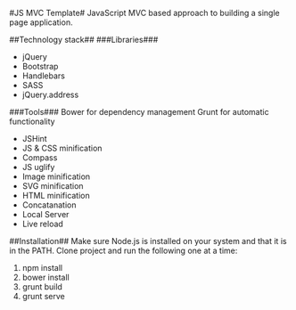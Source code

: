 #JS MVC Template#
JavaScript MVC based approach to building a single page application.

##Technology stack##
###Libraries###
- jQuery
- Bootstrap
- Handlebars
- SASS
- jQuery.address

###Tools###
Bower for dependency management
Grunt for automatic functionality
- JSHint
- JS & CSS minification
- Compass
- JS uglify
- Image minification
- SVG minification
- HTML minification
- Concatanation
- Local Server
- Live reload

##Installation##
Make sure Node.js is installed on your system and that it is in the PATH. Clone project and run the following one at a time:

1. npm install
2. bower install
3. grunt build
4. grunt serve
